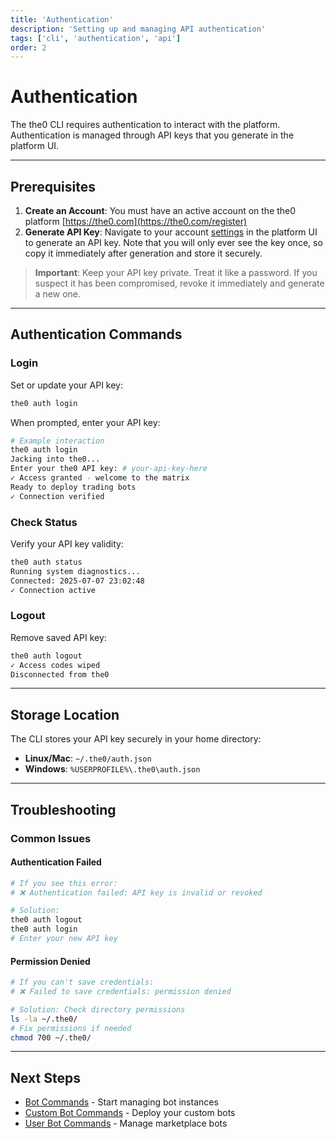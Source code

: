 ```yaml
---
title: 'Authentication'
description: 'Setting up and managing API authentication'
tags: ['cli', 'authentication', 'api']
order: 2
---
```


# Authentication

The the0 CLI requires authentication to interact with the platform. Authentication is managed through API keys that you generate in the platform UI.

---

## Prerequisites

1. **Create an Account**: You must have an active account on the the0 platform [https://the0.com](https://the0.com/register)
2. **Generate API Key**: Navigate to your account [settings](https://the0.dev/settings/api-settings) in the platform UI to generate an API key. Note that you will only ever see the key once, so copy it immediately after generation and store it securely.

> **Important**: Keep your API key private. Treat it like a password. If you suspect it has been compromised, revoke it immediately and generate a new one.

---

## Authentication Commands

### Login

Set or update your API key:

```bash
the0 auth login
```

When prompted, enter your API key:

```bash
# Example interaction
the0 auth login
Jacking into the0...
Enter your the0 API key: # your-api-key-here
✓ Access granted - welcome to the matrix
Ready to deploy trading bots
✓ Connection verified
```

### Check Status

Verify your API key validity:

```bash
the0 auth status
Running system diagnostics...
Connected: 2025-07-07 23:02:48
✓ Connection active
```

### Logout

Remove saved API key:

```bash
the0 auth logout
✓ Access codes wiped
Disconnected from the0
```

---

## Storage Location

The CLI stores your API key securely in your home directory:

- **Linux/Mac**: `~/.the0/auth.json`
- **Windows**: `%USERPROFILE%\.the0\auth.json`

---

## Troubleshooting

### Common Issues

#### Authentication Failed

```bash
# If you see this error:
# ❌ Authentication failed: API key is invalid or revoked

# Solution:
the0 auth logout
the0 auth login
# Enter your new API key
```

#### Permission Denied

```bash
# If you can't save credentials:
# ❌ Failed to save credentials: permission denied

# Solution: Check directory permissions
ls -la ~/.the0/
# Fix permissions if needed
chmod 700 ~/.the0/
```

---

## Next Steps

- [Bot Commands](./bot-commands) - Start managing bot instances
- [Custom Bot Commands](./custom-bot-commands) - Deploy your custom bots
- [User Bot Commands](./user-bot-commands) - Manage marketplace bots
